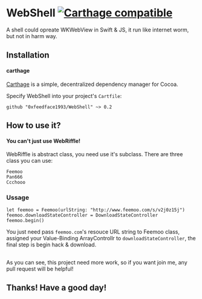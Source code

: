 # WebShell [![Carthage compatible](https://img.shields.io/badge/Carthage-compatible-4BC51D.svg?style=flat)](https://github.com/Carthage/Carthage)
A shell could opreate WKWebView in Swift &amp; JS, it run like internet worm, but not in harm way.

## Installation

#### carthage
[Carthage](https://github.com/Carthage/Carthage) is a simple, decentralized dependency manager for Cocoa.

Specify WebShell into your project's `Cartfile`:

```ogdl
github "0xfeedface1993/WebShell" ~> 0.2
```

## How to use it?

#### You can't just use WebRiffle!

WebRiffle is abstract class, you need use it's subclass. There are three class you can use:

```ogdl
Feemoo
Pan666
Ccchooo
```

### Ussage

```ogdl
let feemoo = Feemoo(urlString: "http://www.feemoo.com/s/v2j0z15j")
feemoo.downloadStateController = DownloadStateController
feemoo.begin()
```

You just need pass `feemoo.com`'s resouce URL string to Feemoo class, assigned your Value-Binding ArrayControllr to `downloadStateController`, the final step is begin hack & download.

##
As you can see, this project need more work, so if you want join me, any pull request will be helpful!

## Thanks! Have a good day!
